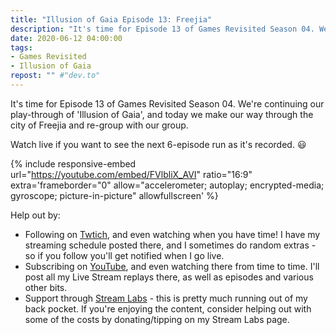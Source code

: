 ```yaml
---
title: "Illusion of Gaia Episode 13: Freejia"
description: "It's time for Episode 13 of Games Revisited Season 04. We're continuing our play-through of 'Illusion of Gaia', and today we make our way through the city of Freejia and re-group with our group."
date: 2020-06-12 04:00:00
tags:
- Games Revisited
- Illusion of Gaia
repost: "" #"dev.to"
---
```


It's time for Episode 13 of Games Revisited Season 04. We're continuing our play-through of 'Illusion of Gaia', and today we make our way through the city of Freejia and re-group with our group.

Watch live if you want to see the next 6-episode run as it's recorded. :smiley:
<!--more-->

{% include responsive-embed url="https://youtube.com/embed/FVlbliX_AVI" ratio="16:9" extra='frameborder="0" allow="accelerometer; autoplay; encrypted-media; gyroscope; picture-in-picture" allowfullscreen' %}

Help out by:
 * Following on [Twtich](https://twitch.tv/AnonJr_Live), and even watching when you have time! I have my streaming schedule posted there, and I sometimes do random extras - so if you follow you'll get notified when I go live.
 * Subscribing on [YouTube](http://www.youtube.com/channel/UCXafqhKHbkSUIrq0LAuu0tw), and even watching there from time to time. I'll post all my Live Stream replays there, as well as episodes and various other bits.
 * Support through [Stream Labs](https://streamlabs.com/anonjr_live) - this is pretty much running out of my back pocket. If you're enjoying the content, consider helping out with some of the costs by donating/tipping on my Stream Labs page.